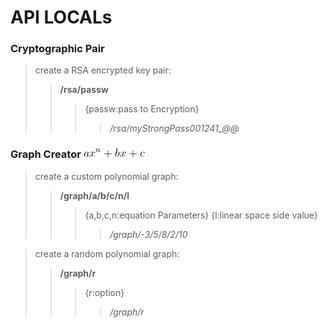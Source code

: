 <!-- font: din -->
# API LOCALs

### Cryptographic Pair

>create a RSA encrypted key pair: 
>>**/rsa/passw**
>>>{passw:pass to Encryption}
>>>>*/rsa/myStrongPass001241_@@*
### Graph Creator ![eq](./static/img/graph.gif)
>create a custom polynomial graph: 
>>**/graph/a/b/c/n/l**
>>>{a,b,c,n:equation Parameters}
>>>{l:linear space side value}
>>>>*/graph/-3/5/8/2/10*

>create a random polynomial graph: 
>>**/graph/r**
>>>{r:option}
>>>>*/graph/r*


